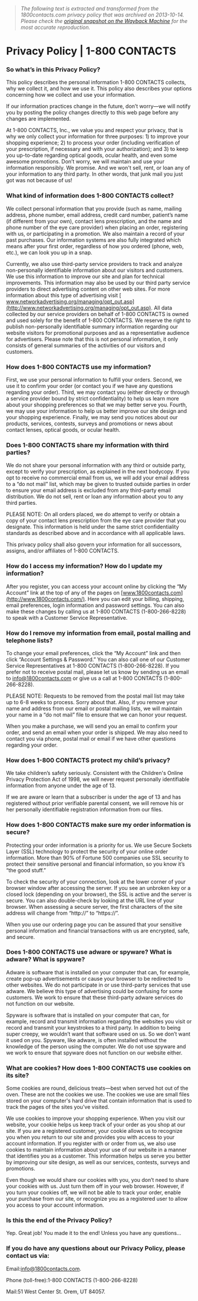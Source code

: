 > *The following text is extracted and transformed from the 1800contacts.com privacy policy that was archived on 2013-10-14. Please check the [original snapshot on the Wayback Machine](https://web.archive.org/web/20131014141712id_/http%3A//www.1800contacts.com/privacypolicy) for the most accurate reproduction.*

# Privacy Policy | 1-800 CONTACTS

### So what’s in this Privacy Policy?

This policy describes the personal information 1-800 CONTACTS collects, why we collect it, and how we use it. This policy also describes your options concerning how we collect and use your information.

If our information practices change in the future, don’t worry—we will notify you by posting the policy changes directly to this web page before any changes are implemented.

At 1-800 CONTACTS, Inc., we value you and respect your privacy, that is why we only collect your information for three purposes: 1) to improve your shopping experience; 2) to process your order (including verification of your prescription, if necessary and with your authorization); and 3) to keep you up-to-date regarding optical goods, ocular health, and even some awesome promotions. Don’t worry, we will maintain and use your information responsibly. We promise. And we won't sell, rent, or loan any of your information to any third party. In other words, that junk mail you just got was not because of us!

### What kind of information does 1-800 CONTACTS collect?

We collect personal information that you provide (such as name, mailing address, phone number, email address, credit card number, patient’s name (if different from your own), contact lens prescription, and the name and phone number of the eye care provider) when placing an order, registering with us, or participating in a promotion. We also maintain a record of your past purchases. Our information systems are also fully integrated which means after your first order, regardless of how you ordered (phone, web, etc.), we can look you up in a snap.

Currently, we also use third-party service providers to track and analyze non-personally identifiable information about our visitors and customers. We use this information to improve our site and plan for technical improvements. This information may also be used by our third party service providers to direct advertising content on other web sites. For more information about this type of advertising visit [ www.networkadvertising.org/managing/opt_out.asp](http://www.networkadvertising.org/managing/opt_out.asp). All data collected by our service providers on behalf of 1-800 CONTACTS is owned and used solely for the benefit of 1-800 CONTACTS. We reserve the right to publish non-personally identifiable summary information regarding our website visitors for promotional purposes and as a representative audience for advertisers. Please note that this is not personal information, it only consists of general summaries of the activities of our visitors and customers.

### How does 1-800 CONTACTS use my information?

First, we use your personal information to fulfill your orders. Second, we use it to confirm your order (or contact you if we have any questions regarding your order). Third, we may contact you (either directly or through a service provider bound by strict confidentiality) to help us learn more about your shopping preferences so that we may better serve you. Fourth, we may use your information to help us better improve our site design and your shopping experience. Finally, we may send you notices about our products, services, contests, surveys and promotions or news about contact lenses, optical goods, or ocular health.

### Does 1-800 CONTACTS share my information with third parties?

We do not share your personal information with any third or outside party, except to verify your prescription, as explained in the next bodycopy. If you opt to receive no commercial email from us, we will add your email address to a “do not mail” list, which may be given to trusted outside parties in order to ensure your email address is excluded from any third-party email distribution. We do not sell, rent or loan any information about you to any third parties.

PLEASE NOTE: On all orders placed, we do attempt to verify or obtain a copy of your contact lens prescription from the eye care provider that you designate. This information is held under the same strict confidentiality standards as described above and in accordance with all applicable laws.

This privacy policy shall also govern your information for all successors, assigns, and/or affiliates of 1-800 CONTACTS.

### How do I access my information? How do I update my information?

After you register, you can access your account online by clicking the “My Account” link at the top of any of the pages on [www.1800contacts.com](http://www.1800contacts.com/). Here you can edit your billing, shipping, email preferences, login information and password settings. You can also make these changes by calling us at 1-800 CONTACTS (1-800-266-8228) to speak with a Customer Service Representative.

### How do I remove my information from email, postal mailing and telephone lists? 

To change your email preferences, click the “My Account” link and then click “Account Settings & Password.” You can also call one of our Customer Service Representatives at 1-800 CONTACTS (1-800-266-8228). If you prefer not to receive postal mail, please let us know by sending us an email to [info@1800contacts.com](mailto:info@1800contacts.com) or give us a call at 1-800 CONTACTS (1-800-266-8228).

PLEASE NOTE: Requests to be removed from the postal mail list may take up to 6-8 weeks to process. Sorry about that. Also, if you remove your name and address from our email or postal mailing lists, we will maintain your name in a “do not mail” file to ensure that we can honor your request. 

When you make a purchase, we will send you an email to confirm your order, and send an email when your order is shipped. We may also need to contact you via phone, postal mail or email if we have other questions regarding your order.

### How does 1-800 CONTACTS protect my child’s privacy?

We take children’s safety seriously. Consistent with the Children's Online Privacy Protection Act of 1998, we will never request personally identifiable information from anyone under the age of 13.

If we are aware or learn that a subscriber is under the age of 13 and has registered without prior verifiable parental consent, we will remove his or her personally identifiable registration information from our files.

### How does 1-800 CONTACTS make sure my order information is secure?

Protecting your order information is a priority for us. We use Secure Sockets Layer (SSL) technology to protect the security of your online order information. More than 90% of Fortune 500 companies use SSL security to protect their sensitive personal and financial information, so you know it’s “the good stuff.”

To check the security of your connection, look at the lower corner of your browser window after accessing the server. If you see an unbroken key or a closed lock (depending on your browser), the SSL is active and the server is secure. You can also double-check by looking at the URL line of your browser. When assessing a secure server, the first characters of the site address will change from “http://” to “https://”.

When you use our ordering page you can be assured that your sensitive personal information and financial transactions with us are encrypted, safe, and secure.

### Does 1-800 CONTACTS use adware or spyware? What is adware? What is spyware?

Adware is software that is installed on your computer that can, for example, create pop-up advertisements or cause your browser to be redirected to other websites. We do not participate in or use third-party services that use adware. We believe this type of advertising could be confusing for some customers. We work to ensure that these third-party adware services do not function on our website.

Spyware is software that is installed on your computer that can, for example, record and transmit information regarding the websites you visit or record and transmit your keystrokes to a third party. In addition to being super creepy, we wouldn’t want that software used on us. So we don’t want it used on you. Spyware, like adware, is often installed without the knowledge of the person using the computer. We do not use spyware and we work to ensure that spyware does not function on our website either.

### What are cookies? How does 1-800 CONTACTS use cookies on its site?

Some cookies are round, delicious treats—best when served hot out of the oven. These are not the cookies we use. The cookies we use are small files stored on your computer's hard drive that contain information that is used to track the pages of the sites you've visited.

We use cookies to improve your shopping experience. When you visit our website, your cookie helps us keep track of your order as you shop at our site. If you are a registered customer, your cookie allows us to recognize you when you return to our site and provides you with access to your account information. If you register with or order from us, we also use cookies to maintain information about your use of our website in a manner that identifies you as a customer. This information helps us serve you better by improving our site design, as well as our services, contests, surveys and promotions.

Even though we would share our cookies with you, you don’t need to share your cookies with us. Just turn them off in your web browser. However, if you turn your cookies off, we will not be able to track your order, enable your purchase from our site, or recognize you as a registered user to allow you access to your account information.

### Is this the end of the Privacy Policy?

Yep. Great job! You made it to the end! Unless you have any questions…

### If you do have any questions about our Privacy Policy, please contact us via:

Email:[info@1800contacts.com](mailto:info@1800contacts.com).

Phone (toll-free):1-800 CONTACTS (1-800-266-8228)

Mail:51 West Center St. Orem, UT 84057.
